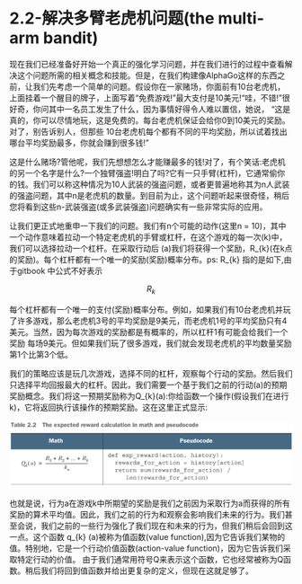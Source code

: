 # 2.2-解决多臂老虎机问题\(the multi-arm bandit\)

现在我们已经准备好开始一个真正的强化学习问题，并在我们进行的过程中查看解决这个问题所需的相关概念和技能。但是，在我们构建像AlphaGo这样的东西之前，让我们先考虑一个简单的问题。假设你在一家赌场，你面前有10台老虎机，上面挂着一个醒目的牌子，上面写着“免费游戏!”最大支付是10美元!“哇，不错!”很好奇，你问其中一名员工发生了什么，因为事情好得令人难以置信，她说， “这是真的，你可以尽情地玩，这是免费的。每台老虎机保证会给你0到10美元的奖励。对了，别告诉别人，但那些 10台老虎机每个都有不同的平均奖励，所以试着找出哪台平均奖励最多，你就会赚到很多钱!”

这是什么赌场?管他呢，我们先想想怎么才能赚最多的钱!对了，有个笑话:老虎机的另一个名字是什么?一个独臂强盗!明白了吗?它有一只手臂\(杠杆\)，它通常偷你的钱。我们可以称这种情况为10人武装的强盗问题，或者更普遍地称其为n人武装的强盗问题，其中n是老虎机的数量。到目前为止，这个问题听起来很奇怪，稍后您将看到这些n-武装强盗\(或多武装强盗\)问题确实有一些非常实际的应用。

让我们更正式地重申一下我们的问题。我们有n个可能的动作\(这里n = 10\)，其中一个动作意味着拉动一个特定老虎机的手臂或杠杆，在这个游戏的每一次\(k\)中，我们可以选择拉动一个杠杆。在采取行动后 \(a\)我们将获得一个奖励，R\_{k}\(在k点的奖励\)。每个杠杆都有一个唯一的奖励\(奖励\)概率分布。ps: R\_{k} 指的是如下,由于gitbook 中公式不好表示

$$
R_{k}
$$

每个杠杆都有一个唯一的支付\(奖励\)概率分布。例如，如果我们有10台老虎机并玩了许多游戏，那么老虎机3号的平均奖励是9美元，而老虎机1号的平均奖励只有4美元。当然，因为每次游戏的奖励都是有概率的，所以杠杆1有可能会给我们一个奖励 每场9美元。但如果我们玩了很多游戏，我们就会发现老虎机的平均数量奖励第1个比第3个低。

我们的策略应该是玩几次游戏，选择不同的杠杆，观察每个行动的奖励。然后我们只选择平均回报最大的杠杆。因此，我们需要一个基于我们之前的行动\(a\)的预期奖励概念。我们将这一预期奖励称为Q\_{k}\(a\):你给函数一个操作\(假设我们在进行k\)，它将返回执行该操作的预期奖励。这在这里正式显示:

![](../../.gitbook/assets/image%20%2851%29.png)

也就是说，行为a在游戏k中所期望的奖励是我们之前因为采取行为a而获得的所有奖励的算术平均值。因此，我们之前的行为和观察会影响我们未来的行为。我们甚至会说，我们之前的一些行为强化了我们现在和未来的行为，但我们稍后会回到这一点。这个函数 q\_{k} \(a\)被称为值函数\(value function\),因为它告诉我们某物的值。特别地，它是一个行动价值函数\(action-value function\)，因为它告诉我们采取特定行动的价值。 由于我们通常用符号Q来表示这个函数，它也经常被称为Q函数。稍后我们将回到值函数并给出更复杂的定义，但现在这就足够了。















